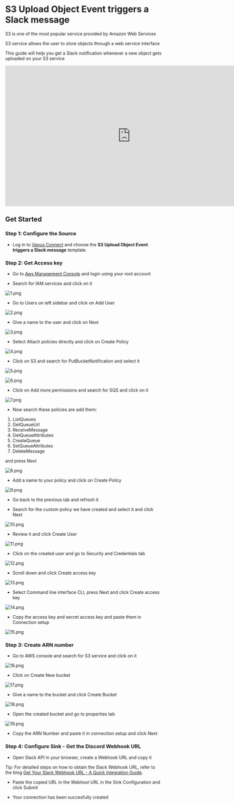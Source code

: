 # S3 Upload Object Event triggers a Slack message

S3 is one of the most popular service provided by Amazon Web Services

S3 service allows the user to store objects through a web service interface

This guide will help you get a Slack notification whenever a new object gets uploaded on your S3 service

<iframe width="800" height="450" src="https://www.youtube.com/embed/PwZg2PXHMgs" title="YouTube video player" frameBorder="0" allowFullScreen={true} allow="accelerometer; autoplay; clipboard-write; encrypted-media; gyroscope; picture-in-picture; web-share"></iframe>

## Get Started

### Step 1: Configure the Source

- Log in to [Vanus Connect](https://cloud.vanus.ai/) and choose the **S3 Upload Object Event triggers a Slack message** template.

### Step 2: Get Access key

- Go to [Aws Management Console](https://aws.amazon.com/) and login using your root account

- Search for IAM services and click on it

![1.png](imgs/aws-bucket-discord-1.PNG)

- Go to Users on left sidebar and click on Add User

![2.png](imgs/aws-bucket-discord-2.PNG)

- Give a name to the user and click on Next

![3.png](imgs/aws-bucket-discord-3.PNG)

- Select Attach policies directly and click on Create Policy

![4.png](imgs/aws-bucket-discord-4.PNG)

- Click on S3 and search for PutBucketNotification and select it

![5.png](imgs/aws-bucket-discord-5.PNG)

![6.png](imgs/aws-bucket-discord-6.PNG)

- Click on Add more permissions and search for SQS and click on it

![7.png](imgs/aws-bucket-discord-7.PNG)

- Now search these policies are add them:

1. ListQueues
2. GetQueueUrl
3. ReceiveMessage
4. GetQueueAttributes
5. CreateQueue
6. SetQueueAttributes
7. DeleteMessage

and press Next

![8.png](imgs/aws-bucket-discord-8.PNG)

- Add a name to your policy and click on Create Policy

![9.png](imgs/aws-bucket-discord-9.PNG)

- Go back to the previous tab and refresh it

- Search for the custom policy we have created and select it and click Next

![10.png](imgs/aws-bucket-discord-10.PNG)

- Review it and click Create User

![11.png](imgs/aws-bucket-discord-11.PNG)

- Click on the created user and go to Security and Credentials tab

![12.png](imgs/aws-bucket-discord-12.PNG)

- Scroll down and click Create access key

![13.png](imgs/aws-bucket-discord-13.PNG)

- Select Command line interface CLI, press Next and click Create access key

![14.png](imgs/aws-bucket-discord-14.PNG)

- Copy the access key and secret access key and paste them in Connection setup

![15.png](imgs/aws-bucket-discord-15.PNG)

### Step 3: Create ARN number

- Go to AWS console and search for S3 service and click on it

![16.png](imgs/aws-bucket-discord-16.PNG)

- Click on Create New bucket

![17.png](imgs/aws-bucket-discord-17.PNG)

- Give a name to the bucket and click Create Bucket

![18.png](imgs/aws-bucket-discord-18.PNG)

- Open the created bucket and go to properties tab

![19.png](imgs/aws-bucket-discord-19.PNG)

- Copy the ARN Number and paste it in connection setup and click Next

### Step 4: Configure Sink - Get the Discord Webhook URL

- Open Slack API in your browser, create a Webhook URL and copy it

Tip: For detailed steps on how to obtain the Slack Webhook URL, refer to the blog [Get Your Slack Webhook URL - A Quick Integration Guide](https://www.vanus.ai/blog/get-your-slack-webhook-url/).

- Paste the copied URL in the Webhool URL in the Sink Configuration and click Submit

- Your connection has been succesfully created
